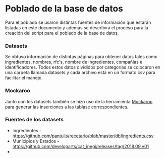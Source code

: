 # Poblado de la base de datos

Para el poblado se usaron distintas fuentes de información que estarán listadas en este documento y además se describirá el proceso para la creación del script para el poblado de la base de datos.

### Datasets

Se obtuvo información de distintas páginas para obtener datos tales como ingredientes, nombres, rfc's, nombre de ingredientes, compañias e identificadores.
Todos estos datos divididos por categorías se colocaron en una carpeta llamada datasets y cada archivo está en un formato csv para facilitar el manejo.

### Mockaroo

Junto con los datasets también se hizo uso de la herramienta [Mockaroo](https://mockaroo.com/) para generar las inserciones a las tablase correspondientes.

### Fuentes de los datasets

* Ingredientes - https://github.com/pantulis/recetario/blob/master/db/ingredients.csv
* Municipios y Estados - https://github.com/developarts/cat_inegi/releases/tag/2018.09.v01
* 